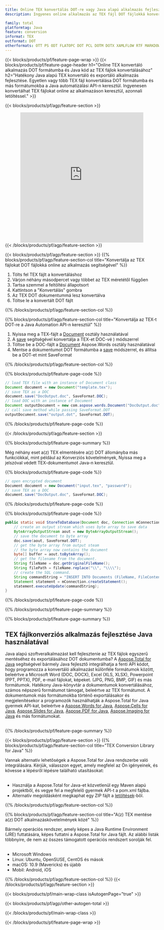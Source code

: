 ```yaml
---
title: Online TEX konvertálás DOT-re vagy Java alapú alkalmazás fejlesztése TEX fájlok konvertálására
description: Ingyenes online alkalmazás az TEX fájl DOT fájlokká konvertálásához. Java konverziós könyvtár kódja TEX dokumentumokhoz.  

family: total
platformtag: Java
feature: conversion
informat: TEX
outformat: DOT
otherformats: OTT PS ODT FLATOPC DOT PCL DOTM DOTX XAMLFLOW RTF MARKDOWN MHTML
---
```

{{< blocks/products/pf/feature-page-wrap >}}
{{< blocks/products/pf/feature-page-header h1="Online TEX konvertáló alkalmazás DOT formátumba és Java kód az TEX fájlok konvertálásához" h2="Hatékony Java alapú TEX konvertáló és exportáló alkalmazás fejlesztése.  Egyetlen vagy több TEX fájl konvertálása DOT formátumba és más formátumokba a Java automatizálási API-n keresztül.  Ingyenesen konvertálhat TEX fájlokat online az alkalmazáson keresztül, azonnali letöltéssel." >}}


{{< blocks/products/pf/agp/feature-section >}}

<div class="container-fluid agp-content bg-white aboutfile box-1 vh100 section nopbtm">
<div class=container>
<div class=row>
<div class="demobox tc col-md-12 padding-0" align="center">

<iframe title="Ingyenes online TEX–DOT konverziós alkalmazás" style="border: none; height: 426px;" scrolling="no" src="https://total-conversion-app-65z5r2lp.k8s.dynabic.com/?to=dot&from=tex" id="child-iframe" width="80%"></iframe>

</div></div>
</div></div>
{{< /blocks/products/pf/agp/feature-section >}}


{{< blocks/products/pf/agp/feature-section >}}
{{% blocks/products/pf/agp/feature-section-col title="Konvertálja az TEX fájlokat DOT fájlokká online az alkalmazás segítségével" %}}

1. Tölts fel TEX fájlt a konvertáláshoz
1. Várjon néhány másodpercet vagy többet az TEX méretétől függően
1. Tartsa szemmel a feltöltési állapotsort
1. Kattintson a "Konvertálás" gombra
1. Az TEX DOT dokumentummá lesz konvertálva
1. Töltse le a konvertált DOT fájlt

{{% /blocks/products/pf/agp/feature-section-col %}}

{{% blocks/products/pf/agp/feature-section-col title="Konvertálja az TEX-t DOT-re a Java Automation API-n keresztül" %}}


1. Nyissa meg a TEX-fájlt a [Document](https://reference.aspose.com/pdf/java/com.aspose.pdf/Document) osztály használatával
2. A [save](https://reference.aspose.com/pdf/java/com.aspose.pdf/Document#save-java.lang.String-com.aspose.pdf.SaveOptions-) segítségével konvertálja a TEX-et DOC-vé ) módszerrel
3. Töltse be a DOC-fájlt a [Document](https://reference.aspose.com/words/java/com.aspose.words/Document) Aspose.Words osztály használatával
4. Mentse a dokumentumot DOT formátumba a [save](https://reference.aspose.com/words/java/com.aspose.words/Document#save(java.lang.String,int)) módszerrel, és állítsa be a DOT-et mint SaveFormat



{{% /blocks/products/pf/agp/feature-section-col %}}

{{% blocks/products/pf/feature-page-code %}}


```java
// load TEX file with an instance of Document class
Document document = new Document("template.tex");
// save TEX as a DOC 
document.save("DocOutput.doc", SaveFormat.DOC); 
// load DOC with an instance of Document
Document outputDocument = new com.aspose.words.Document("DocOutput.doc");
// call save method while passing SaveFormat.DOT
outputDocument.save("output.dot", SaveFormat.DOT);   
```



{{% /blocks/products/pf/feature-page-code %}}

{{< /blocks/products/pf/agp/feature-section >}}

{{% blocks/products/pf/feature-page-summary %}}

Még néhány eset a(z) TEX elmentésére a(z) DOT állományba más funkciókkal, mint például az Konverziós követelmények, Nyissa meg a jelszóval védett TEX-dokumentumot Java-n keresztül.

{{% blocks/products/pf/feature-page-code %}}


```cs
// open encrypted document
Document document = new Document("input.tex", "password");
// save TEX as a DOC 
document.save("DocOutput.doc", SaveFormat.DOC);
```


{{% /blocks/products/pf/feature-page-code %}}
{{% blocks/products/pf/feature-page-code %}}


```java
public static void StoreToDatabase(Document doc, Connection mConnection) throws Exception {
    // create an output stream which uses byte array to save data
    ByteArrayOutputStream aout = new ByteArrayOutputStream();
    // save the document to byte array
    doc.save(aout, SaveFormat.DOT);
    // get the byte array from output steam
    // the byte array now contains the document
    byte[] buffer = aout.toByteArray();
    // get the filename from the document.
    String fileName = doc.getOriginalFileName();
    String filePath = fileName.replace("\\", "\\\\");
    // create the SQL command.
    String commandString = "INSERT INTO Documents (FileName, FileContent) VALUES('" + filePath + "', '" + buffer + "')";
    Statement statement = mConnection.createStatement();
    statement.executeUpdate(commandString);
}  
```


{{% /blocks/products/pf/feature-page-code %}}


{{% /blocks/products/pf/feature-page-summary %}}

{{% blocks/products/pf/feature-page-summary %}}

<h2>TEX fájlkonverziós alkalmazás fejlesztése Java használatával</h2>

Java alapú szoftveralkalmazást kell fejlesztenie az TEX fájlok egyszerű mentéséhez és exportálásához DOT dokumentumba?  A [Aspose.Total for Java](https://products.aspose.com/total/hu/java/) segítségével bármely Java fejlesztő integrálhatja a fenti API kódot, hogy programozza a konvertáló alkalmazást különféle formátumok között, beleértve a Microsoft Word (DOC, DOCX), Excel (XLS, XLSX), Powerpoint (PPT, PPTX), PDF, e-mail fájlokat, képeket. (JPG, PNG, BMP, GIF) és más formátumok.  Hatékony Java-könyvtár a dokumentumok konvertálásához, számos népszerű formátumot támogat, beleértve az TEX formátumot.  A dokumentumok más formátumokba történő exportálásakor és megjelenítésekor a programozók használhatják a Aspose.Total for Java gyermek API-kat, beleértve a [Aspose.Words for Java](https://products.aspose.com/words/hu/java/), [Aspose.Cells for Java](https://products.aspose.com/cells/hu/java/), [Aspose.Slides for Java](https://products.aspose.com/slides/hu/java/), [Aspose.PDF for Java](https://products.aspose.com/pdf/hu/java/), [Aspose.Imaging for Java](https://products.aspose.com/imaging/hu/java/) és más formátumokat.<br /><br />

{{% /blocks/products/pf/feature-page-summary %}}

{{< blocks/products/pf/agp/feature-section >}}
{{% blocks/products/pf/agp/feature-section-col title="TEX Conversion Library for Java" %}}

Vannak alternatív lehetőségek a Aspose.Total for Java rendszerbe való integrálására.  Kérjük, válasszon egyet, amely megfelel az Ön igényeinek, és kövesse a lépésről lépésre található utasításokat:<br /><br />

- Használja a Aspose.Total for Java-et közvetlenül egy Maven alapú projektből, és vegye fel a megfelelő gyermek API-t a pom.xml fájlba.
- Alternatív megoldásként megkaphat egy ZIP fájlt a [letöltések](https://releases.aspose.com/total/java)-ből.

{{% /blocks/products/pf/agp/feature-section-col %}}

{{% blocks/products/pf/agp/feature-section-col title="A(z) TEX mentése a(z) DOT alkalmazáskövetelmények közé" %}}

Bármely operációs rendszer, amely képes a Java Runtime Environment (JRE) futtatására, képes futtatni a Aspose.Total for Java fájlt.  Az alábbi listák többnyire, de nem az összes támogatott operációs rendszert sorolják fel.  <br /><br />
- Microsoft Windows
- Linux: Ubuntu, OpenSUSE, CentOS és mások
- macOS: 10.9 (Mavericks) és újabb
- Mobil: Android, iOS

{{% /blocks/products/pf/agp/feature-section-col %}}
{{< /blocks/products/pf/agp/feature-section >}}

{{< blocks/products/pf/main-wrap-class isAutogenPage="true" >}}

{{< blocks/products/pf/agp/other-autogen-total >}}

{{< /blocks/products/pf/main-wrap-class >}}

{{< /blocks/products/pf/feature-page-wrap >}}